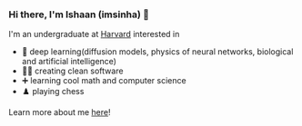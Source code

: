 ### Hi there, I'm Ishaan (imsinha) 👋

I'm an undergraduate at [Harvard](https://harvard.edu) interested in

- 🧠 deep learning(diffusion models, physics of neural networks, biological and artificial intelligence)
- 👨‍💻 creating clean software
- ➕ learning cool math and computer science
- ♟️ playing chess
  
Learn more about me [here](https://imsinha0.github.io)!

